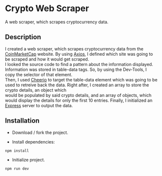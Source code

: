 # Crypto Web Scraper

A web scraper, which scrapes cryptocurrency data.

## Description

I created a web scraper, which scrapes cryptocurrency data from the [CoinMarketCap](https://coinmarketcap.com/) website. By using [Axios](https://axios-http.com/docs/intro), I defined which site was going to be scraped and how it would get scraped.\
I looked the source code to find a pattern about the information displayed.
Information was stored in table-data tags. So, by using the Dev-Tools, I copy the selector of that element.\
Then, I used [Cheerio](https://cheerio.js.org/) to target the table-data element which was going to be used to retreive back the data.
Right after, I created an array to store the crypto details, an object which\
would be populated by said crypto details, and an array of objects, which would display the details for only the first 10 entries.
Finally, I initialized an [Express](https://expressjs.com/) server to output the data.

## Installation

- Download / fork the project.

- Install dependencies:

```
npm install
```

- Initialize project.

```
npm run dev
```
